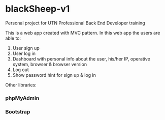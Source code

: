 # blackSheep-v1
Personal project for UTN Professional Back End Developer training

This is a web app created with MVC pattern. In this web app the users are able to:
1. User sign up
2. User log in
3. Dashboard with personal info about the user, his/her IP, operative system, browser & browser version
4. Log out
5. Show password hint for sign up & log in


Other libraries:
### phpMyAdmin
### Bootstrap
